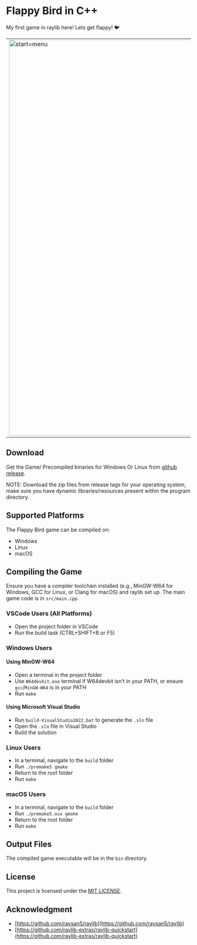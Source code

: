 # Flappy Bird in C++

My first game in raylib here! Lets get flappy! 🐦

|                                                                                                                                           |                                                                                                                                         |
| ----------------------------------------------------------------------------------------------------------------------------------------- | --------------------------------------------------------------------------------------------------------------------------------------- |
| <img width="1617" height="1080" alt="start=menu" src="https://github.com/user-attachments/assets/a8705492-340d-4479-a053-9d66b1b4b884" /> | <img width="1605" height="1080" alt="gameplay" src="https://github.com/user-attachments/assets/e36e0c21-6916-4a58-83a0-1586122d3506" /> |

## Download  
Get the Game/ Precompiled binaries for Windows Or Linux from [github release](https://github.com/ferozeren/flappy-bird/releases/tag/0.1.0).


NOTE: Download the zip files from release tags for your operating system, make sure you have dynamic libraries/resources present within the program directory.

## Supported Platforms

The Flappy Bird game can be compiled on:

- Windows
- Linux
- macOS

## Compiling the Game

Ensure you have a compiler toolchain installed (e.g., MinGW-W64 for Windows, GCC for Linux, or Clang for macOS) and raylib set up. The main game code is in `src/main.cpp`.

### VSCode Users (All Platforms)

- Open the project folder in VSCode
- Run the build task (CTRL+SHIFT+B or F5)

### Windows Users

#### Using MinGW-W64

- Open a terminal in the project folder
- Use `W64devkit.exe` terminal if W64devkit isn’t in your PATH, or ensure `gcc`/`MinGW-W64` is in your PATH
- Run `make`

#### Using Microsoft Visual Studio

- Run `build-VisualStudio2022.bat` to generate the `.sln` file
- Open the `.sln` file in Visual Studio
- Build the solution

### Linux Users

- In a terminal, navigate to the `build` folder
- Run `./premake5 gmake`
- Return to the root folder
- Run `make`

### macOS Users

- In a terminal, navigate to the `build` folder
- Run `./premake5.osx gmake`
- Return to the root folder
- Run `make`

## Output Files

The compiled game executable will be in the `bin` directory.

## License

This project is licensed under the [MIT LICENSE](LICENSE).

## Acknowledgment

- [https://github.com/raysan5/raylib](https://github.com/raysan5/raylib)
- [https://github.com/raylib-extras/raylib-quickstart](https://github.com/raylib-extras/raylib-quickstart)
